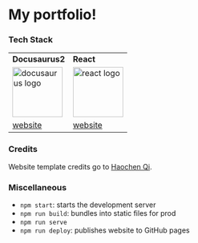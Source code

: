 # My portfolio!

### Tech Stack
<table>
  <tbody>
    <tr>
      <td><strong>Docusaurus2</strong></td>
      <td><strong>React</strong></td>
    </tr>
    <tr>
      <td>
        <img src="https://d33wubrfki0l68.cloudfront.net/ea8e37a6a30e9c260a8936d95c579af4a2dd3df7/6ee7e/img/docusaurus_keytar.svg" alt="docusaurus logo" width="100"/>
      </td>
      <td>
        <img src="https://upload.wikimedia.org/wikipedia/commons/thumb/a/a7/React-icon.svg/768px-React-icon.svg.png?20220125121207" alt="react logo" width="100"/>
      </td>
    </tr>
    <tr>
      <td><a href="https://docusaurus.io/">website</a></td>
      <td><a href="https://reactjs.org/">website</a></td>
    </tr>
  </tbody>
</table>

### Credits
Website template credits go to [Haochen Qi](https://www.haochenqi.com/).

### Miscellaneous
* `npm start`: starts the development server
* `npm run build`: bundles into static files for prod
* `npm run serve`
* `npm run deploy`: publishes website to GitHub pages
